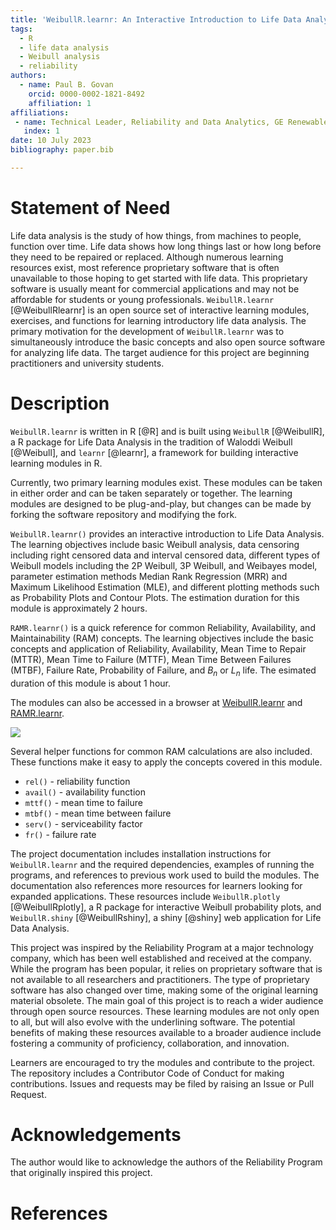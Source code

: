 ```yaml
---
title: 'WeibullR.learnr: An Interactive Introduction to Life Data Analysis'
tags:
  - R
  - life data analysis
  - Weibull analysis
  - reliability
authors:
  - name: Paul B. Govan
    orcid: 0000-0002-1821-8492
    affiliation: 1
affiliations:
 - name: Technical Leader, Reliability and Data Analytics, GE Renewable Energy
   index: 1
date: 10 July 2023
bibliography: paper.bib

---
```


# Statement of Need

Life data analysis is the study of how things, from machines to people, function over time. Life data shows how long things last or how long before they need to be repaired or replaced. Although numerous learning resources exist, most reference proprietary software that is often unavailable to those hoping to get started with life data. This proprietary software is usually meant for commercial applications and may not be affordable for students or young professionals. `WeibullR.learnr` [@WeibullRlearnr] is an open source set of interactive learning modules, exercises, and functions for learning introductory life data analysis. The primary motivation for the development of `WeibullR.learnr` was to simultaneously introduce the basic concepts and also open source software for analyzing life data. The target audience for this project are beginning practitioners and university students. 

# Description

`WeibullR.learnr` is written in R [@R] and is built using `WeibullR` [@WeibullR], a R package for Life Data Analysis in the tradition of Waloddi Weibull [@Weibull], and `learnr` [@learnr], a framework for building interactive learning modules in R.

Currently, two primary learning modules exist. These modules can be taken in either order and can be taken separately or together. The learning modules are designed to be plug-and-play, but changes can be made by forking the software repository and modifying the fork.

`WeibullR.learnr()` provides an interactive introduction to Life Data Analysis. The learning objectives include basic Weibull analysis, data censoring including right censored data and interval censored data, different types of Weibull models including the 2P Weibull, 3P Weibull, and Weibayes model, parameter estimation methods Median Rank Regression (MRR) and Maximum Likelihood Estimation (MLE), and different plotting methods such as Probability Plots and Contour Plots. The estimation duration for this module is approximately 2 hours. 

`RAMR.learnr()` is a quick reference for common Reliability, Availability, and Maintainability (RAM) concepts. The learning objectives include the basic concepts and application of Reliability, Availability, Mean Time to Repair (MTTR), Mean Time to Failure (MTTF), Mean Time Between Failures (MTBF), Failure Rate, Probability of Failure, and $B_n$ or $L_n$ life. The esimated duration of this module is about 1 hour.

The modules can also be accessed in a browser at [WeibullR.learnr](https://paulgovan.shinyapps.io/weibullrlearnr/) and [RAMR.learnr](https://paulgovan.shinyapps.io/ramrlearnr/).

![](https://github.com/paulgovan/WeibullR.learnr/blob/master/inst/paper/WeibullRlearnr.png?raw=true)<!-- -->

Several helper functions for common RAM calculations are also included. These functions make it easy to apply the concepts covered in this module.

* `rel()` - reliability function
* `avail()` - availability function
* `mttf()` - mean time to failure
* `mtbf()` - mean time between failure
* `serv()` - serviceability factor
* `fr()` - failure rate

The project documentation includes installation instructions for `WeibullR.learnr` and the required dependencies, examples of running the programs, and references to previous work used to build the modules. The documentation also references more resources for learners looking for expanded applications. These resources include `WeibullR.plotly` [@WeibullRplotly], a R package for interactive Weibull probability plots, and `WeibullR.shiny` [@WeibullRshiny], a shiny [@shiny] web application for Life Data Analysis.

This project was inspired by the Reliability Program at a major technology company, which has been well established and received at the company. While the program has been popular, it relies on proprietary software that is not available to all researchers and practitioners. The type of proprietary software has also changed over time, making some of the original learning material obsolete. The main goal of this project is to reach a wider audience through open source resources. These learning modules are not only open to all, but will also evolve with the underlining software. The potential benefits of making these resources available to a broader audience include fostering a community of proficiency, collaboration, and innovation.

Learners are encouraged to try the modules and contribute to the project. The repository includes a Contributor Code of Conduct for making contributions. Issues and requests may be filed by raising an Issue or Pull Request.

# Acknowledgements

The author would like to acknowledge the authors of the Reliability Program that originally inspired this project.  

# References
